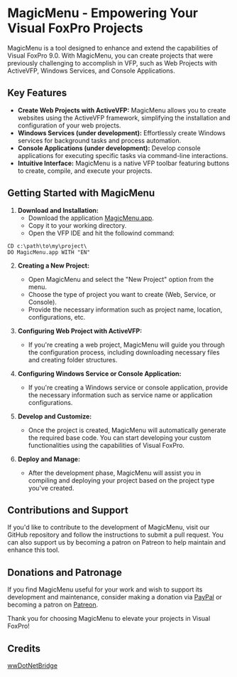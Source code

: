 # MagicMenu - Empowering Your Visual FoxPro Projects

MagicMenu is a tool designed to enhance and extend the capabilities of Visual FoxPro 9.0. With MagicMenu, you can create projects that were previously challenging to accomplish in VFP, such as Web Projects with ActiveVFP, Windows Services, and Console Applications.

## Key Features

- **Create Web Projects with ActiveVFP:** MagicMenu allows you to create websites using the ActiveVFP framework, simplifying the installation and configuration of your web projects.
- **Windows Services (under development):** Effortlessly create Windows services for background tasks and process automation.
- **Console Applications (under development):** Develop console applications for executing specific tasks via command-line interactions.
- **Intuitive Interface:** MagicMenu is a native VFP toolbar featuring buttons to create, compile, and execute your projects.

## Getting Started with MagicMenu

1. **Download and Installation:**
   - Download the application [MagicMenu.app](https://github.com/Irwin1985/MagicMenu/raw/master/magicmenu.app).
   - Copy it to your working directory.
   - Open the VFP IDE and hit the followind command:
```xBase
CD c:\path\to\my\project\
DO MagicMenu.app WITH "EN"
```

2. **Creating a New Project:**
   - Open MagicMenu and select the "New Project" option from the menu.
   - Choose the type of project you want to create (Web, Service, or Console).
   - Provide the necessary information such as project name, location, configurations, etc.

3. **Configuring Web Project with ActiveVFP:**
   - If you're creating a web project, MagicMenu will guide you through the configuration process, including downloading necessary files and creating folder structures.

4. **Configuring Windows Service or Console Application:**
   - If you're creating a Windows service or console application, provide the necessary information such as service name or application configurations.

5. **Develop and Customize:**
   - Once the project is created, MagicMenu will automatically generate the required base code. You can start developing your custom functionalities using the capabilities of Visual FoxPro.

6. **Deploy and Manage:**
   - After the development phase, MagicMenu will assist you in compiling and deploying your project based on the project type you've created.

## Contributions and Support

If you'd like to contribute to the development of MagicMenu, visit our GitHub repository and follow the instructions to submit a pull request. You can also support us by becoming a patron on Patreon to help maintain and enhance this tool.

## Donations and Patronage

If you find MagicMenu useful for your work and wish to support its development and maintenance, consider making a donation via [PayPal](https://www.paypal.com/donate/?hosted_button_id=LXQYXFP77AD2G) or becoming a patron on [Patreon](https://www.patreon.com/IrwinRodriguez).

Thank you for choosing MagicMenu to elevate your projects in Visual FoxPro!

## Credits
[wwDotNetBridge](https://github.com/RickStrahl/wwDotnetBridge)
